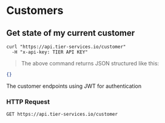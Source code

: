 
# Customers

## Get state of my current customer

```shell
curl "https://api.tier-services.io/customer"
  -H "x-api-key: TIER API KEY"
```

> The above command returns JSON structured like this:

```json
{}
```


<aside class="notice">
The customer endpoints using JWT for authentication
</aside>


### HTTP Request

`GET https://api.tier-services.io/customer`
